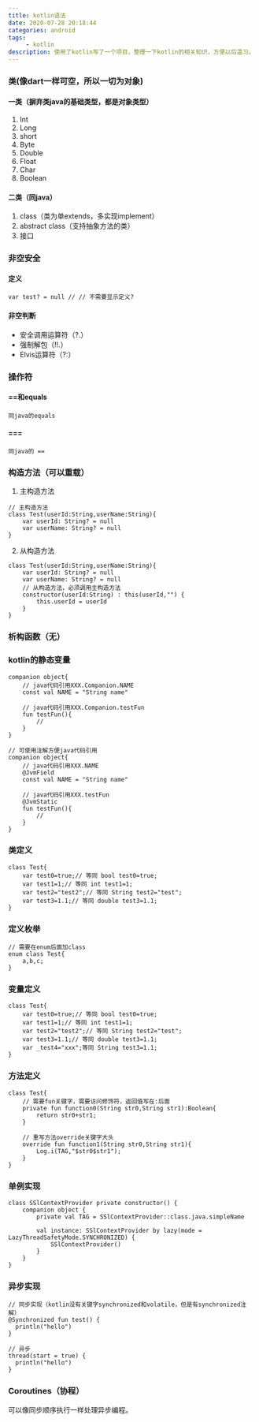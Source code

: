 ```yaml
---
title: kotlin语法
date: 2020-07-28 20:18:44
categories: android
tags:
     - kotlin
description: 使用了kotlin写了一个项目，整理一下kotlin的相关知识，方便以后温习。
---
```


### 类(像dart一样可空，所以一切为对象)
#### 一类（摒弃类java的基础类型，都是对象类型）
1. Int
2. Long
3. short
4. Byte
5. Double
6. Float
7. Char
8. Boolean

#### 二类（同java）
1. class（类为单extends，多实现implement）
2. abstract class（支持抽象方法的类）
3. 接口

### 非空安全
#### 定义
```
var test? = null // // 不需要显示定义?
```

#### 非空判断
 - 安全调用运算符（?.）
 - 强制解包（!!.）
 - Elvis运算符（?:）
 
### 操作符
#### ==和equals
```
同java的equals
```

#### ===
```
同java的 ==
```

### 构造方法（可以重载）
1. 主构造方法
```
// 主构造方法
class Test(userId:String,userName:String){
    var userId: String? = null
    var userName: String? = null 
}
```
2. 从构造方法
```
class Test(userId:String,userName:String){
    var userId: String? = null
    var userName: String? = null
    // 从构造方法，必须调用主构造方法
    constructor(userId:String) : this(userId,"") {
        this.userId = userId
    }
}
```

### 析构函数（无）

### kotlin的静态变量
```
companion object{
    // java代码引用XXX.Companion.NAME
    const val NAME = "String name"

    // java代码引用XXX.Companion.testFun
    fun testFun(){
        // 
    }
}

// 可使用注解方便java代码引用
companion object{
    // java代码引用XXX.NAME
    @JvmField
    const val NAME = "String name"

    // java代码引用XXX.testFun
    @JvmStatic
    fun testFun(){
        // 
    }
}
```

### 类定义
```
class Test{
    var test0=true;// 等同 bool test0=true;
    var test1=1;// 等同 int test1=1;
    var test2="test2";// 等同 String test2="test";
    var test3=1.1;// 等同 double test3=1.1;
}

```

### 定义枚举
```
// 需要在enum后面加class
enum class Test{
    a,b,c;
}
```

### 变量定义
```
class Test{
    var test0=true;// 等同 bool test0=true;
    var test1=1;// 等同 int test1=1;
    var test2="test2";// 等同 String test2="test";
    var test3=1.1;// 等同 double test3=1.1;
    var _test4="xxx";等同 String test3=1.1;
}
```

### 方法定义
```
class Test{
    // 需要fun关键字，需要访问修饰符，返回值写在:后面
    private fun function0(String str0,String str1):Boolean{
        return str0+str1;
    }
    
    // 重写方法override关键字大头
    override fun function1(String str0,String str1){
        Log.i(TAG,"$str0$str1");
    }
}
```

### 单例实现
```
class SSlContextProvider private constructor() {
    companion object {
        private val TAG = SSlContextProvider::class.java.simpleName
    
        val instance: SSlContextProvider by lazy(mode = LazyThreadSafetyMode.SYNCHRONIZED) {
            SSlContextProvider()
        }
    }
}
```

### 异步实现
```
// 同步实现（kotlin没有关键字synchronized和volatile，但是有synchronized注解）
@Synchronized fun test() {
  println("hello")
}

// 异步
thread(start = true) {  
  println("hello")
}
```

### Coroutines（协程）
可以像同步顺序执行一样处理异步编程。




